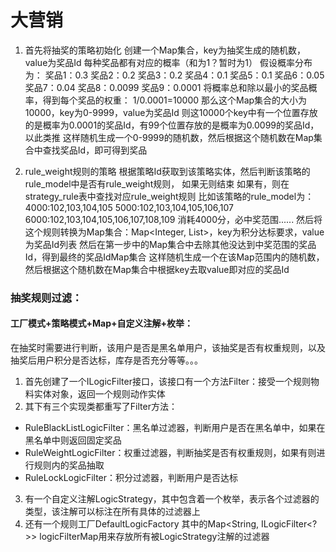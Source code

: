 # 大营销
1. 首先将抽奖的策略初始化
创建一个Map集合，key为抽奖生成的随机数，value为奖品Id
每种奖品都有对应的概率（和为1？暂时为1）
假设概率分布为：
奖品1：0.3
奖品2：0.2
奖品3：0.2
奖品4：0.1
奖品5：0.1
奖品6：0.05
奖品7：0.04
奖品8：0.0099
奖品9：0.0001
将概率总和除以最小的奖品概率，得到每个奖品的权重：
1/0.0001=10000
那么这个Map集合的大小为10000，key为0-9999，value为奖品Id
则这10000个key中有一个位置存放的是概率为0.0001的奖品Id，有99个位置存放的是概率为0.0099的奖品Id，以此类推
这样随机生成一个0-9999的随机数，然后根据这个随机数在Map集合中查找奖品Id，即可得到奖品

2. rule_weight规则的策略
根据策略Id获取到该策略实体，然后判断该策略的rule_model中是否有rule_weight规则，
如果无则结束
如果有，则在strategy_rule表中查找对应rule_weight规则
比如该策略的rule_model为：4000:102,103,104,105 5000:102,103,104,105,106,107 6000:102,103,104,105,106,107,108,109
消耗4000分，必中奖范围......
然后将这个规则转换为Map集合：Map<Integer, List<Integer>>，key为积分达标要求，value为奖品Id列表
然后在第一步中的Map集合中去除其他没达到中奖范围的奖品Id，得到最终的奖品IdMap集合
这样随机生成一个在该Map范围内的随机数，然后根据这个随机数在Map集合中根据key去取value即对应的奖品Id

### 抽奖规则过滤：

#### 工厂模式+策略模式+Map+自定义注解+枚举：

在抽奖时需要进行判断，该用户是否是黑名单用户，该抽奖是否有权重规则，以及抽奖后用户积分是否达标，库存是否充分等等。。。
1. 首先创建了一个ILogicFilter接口，该接口有一个方法Filter：接受一个规则物料实体对象，返回一个规则动作实体
2. 其下有三个实现类都重写了Filter方法：
 - RuleBlackListLogicFilter：黑名单过滤器，判断用户是否在黑名单中，如果在黑名单中则返回固定奖品
 - RuleWeightLogicFilter：权重过滤器，判断抽奖是否有权重规则，如果有则进行规则内的奖品抽取
 - RuleLockLogicFilter：积分过滤器，判断用户是否达标
3. 有一个自定义注解LogicStrategy，其中包含着一个枚举，表示各个过滤器的类型，该注解可以标注在所有具体的过滤器上
4. 还有一个规则工厂DefaultLogicFactory 其中的Map<String, ILogicFilter<?>> logicFilterMap用来存放所有被LogicStrategy注解的过滤器

